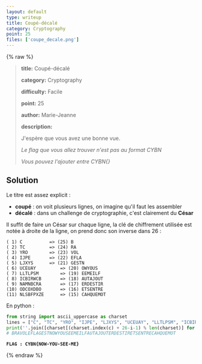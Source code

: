 ```yaml
---
layout: default
type: writeup
title: Coupé-décalé
category: Cryptography
point: 25
files: ['coupe_decale.png']
---
```


{% raw %}
> **title:** Coupé-décalé
>
> **category:** Cryptography
>
> **difficulty:** Facile
>
> **point:** 25
>
> **author:** Marie-Jeanne
>
> **description:**
>
> J'espère que vous avez une bonne vue.
>
> *Le flag que vous allez trouver n'est pas au format CYBN*
>
> *Vous pouvez l'ajouter entre CYBN{}*


## Solution

Le titre est assez explicit :
- **coupé** : on voit plusieurs lignes, on imagine qu'il faut les assembler
- **décalé** : dans un challenge de cryptographie, c'est clairement du **César**


Il suffit de faire un César sur chaque ligne, la clé de chiffrement utilisée est notée à droite de la ligne, on prend donc son inverse dans 26 :
```
( 1) C 			=> (25) B
( 2) TC 		=> (24) RA
( 3) YRO 		=> (23) VOL
( 4) IJPE 		=> (22) EFLA
( 5) LJXYS 		=> (21) GESTN
( 6) UCEUAY 		=> (20) OWYOUS
( 7) LLTLPSM 		=> (19) EEMEILF
( 8) ICBIRWCB 		=> (18) AUTAJOUT
( 9) NAMNBCRA 		=> (17) ERDESTIR
(10) ODCOXDBO 		=> (16) ETSENTRE
(11) NLSBFPXZE 		=> (15) CAHQUEMOT
```

En python :

```python
from string import ascii_uppercase as charset
lines = ["C", "TC", "YRO", "IJPE", "LJXYS", "UCEUAY", "LLTLPSM", "ICBIRWCB", "NAMNBCRA", "ODCOXDBO", "NLSBFPXZE"]
print(''.join([charset[(charset.index(c) + 26-i-1) % len(charset)] for i in range(len(lines)) for c in lines[i]]))
# BRAVOLEFLAGESTNOWYOUSEEMEILFAUTAJOUTERDESTIRETSENTRECAHQUEMOT
```


**`FLAG : CYBN{NOW-YOU-SEE-ME}`** 

{% endraw %}
